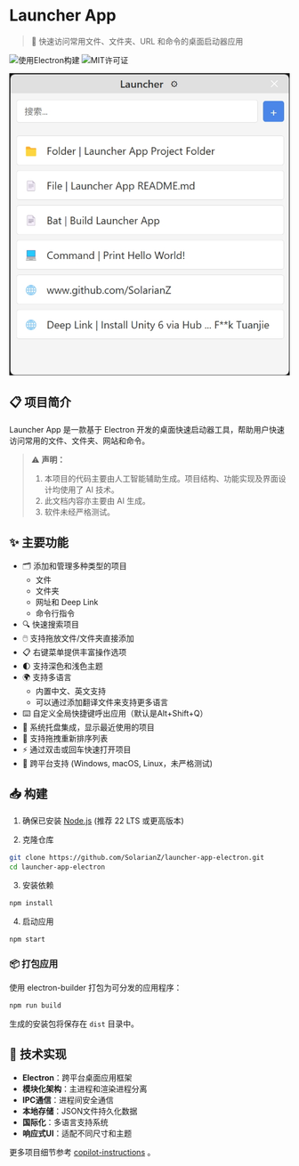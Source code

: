 # Launcher App

> 🚀 快速访问常用文件、文件夹、URL 和命令的桌面启动器应用

![使用Electron构建](https://img.shields.io/badge/Built%20with-Electron-47848F)
![MIT许可证](https://img.shields.io/badge/License-MIT-green)

![Main Window](./doc/imgs/launcher_app_main_window.png)

## 📋 项目简介

Launcher App 是一款基于 Electron 开发的桌面快速启动器工具，帮助用户快速访问常用的文件、文件夹、网站和命令。

> ⚠️ **声明：** 
> 1. 本项目的代码主要由人工智能辅助生成。项目结构、功能实现及界面设计均使用了 AI 技术。
> 2. 此文档内容亦主要由 AI 生成。
> 3. 软件未经严格测试。

## ✨ 主要功能

- 🗂️ 添加和管理多种类型的项目
  - 文件
  - 文件夹
  - 网址和 Deep Link
  - 命令行指令
- 🔍 快速搜索项目
- 🖱️ 支持拖放文件/文件夹直接添加
- 📋 右键菜单提供丰富操作选项
- 🌓 支持深色和浅色主题
- 🌍 支持多语言
  - 内置中文、英文支持
  - 可以通过添加翻译文件来支持更多语言
- ⌨️ 自定义全局快捷键呼出应用（默认是Alt+Shift+Q）
- 🧩 系统托盘集成，显示最近使用的项目
- 🔄 支持拖拽重新排序列表
- ⚡ 通过双击或回车快速打开项目
- 💬 跨平台支持 (Windows, macOS, Linux，未严格测试)

## 📥 构建

1. 确保已安装 [Node.js](https://nodejs.org/) (推荐 22 LTS 或更高版本)

2. 克隆仓库

```bash
git clone https://github.com/SolarianZ/launcher-app-electron.git
cd launcher-app-electron
```

3. 安装依赖

```bash
npm install
```

4. 启动应用

```bash
npm start
```

### 📦 打包应用

使用 electron-builder 打包为可分发的应用程序：

```bash
npm run build
```

生成的安装包将保存在 `dist` 目录中。

## 🧩 技术实现

- **Electron**：跨平台桌面应用框架
- **模块化架构**：主进程和渲染进程分离
- **IPC通信**：进程间安全通信
- **本地存储**：JSON文件持久化数据
- **国际化**：多语言支持系统
- **响应式UI**：适配不同尺寸和主题

更多项目细节参考 [copilot-instructions](./.github/copilot-instructions.md) 。
